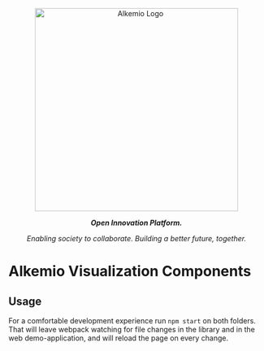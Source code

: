 
<p align="center">
  <a href="http://alkemio.foundation/" target="blank"><img src="https://alkemio.foundation/uploads/logos/alkemio-logo.svg" width="400" alt="Alkemio Logo" /></a>
</p>
<p align="center"><i><b>Open Innovation Platform.</b></i></p>
<p align="center"><i>Enabling society to collaborate. Building a better future, together.</i></p>

<p></p>

# Alkemio Visualization Components

## Usage
For a comfortable development experience run `npm start` on both folders.
That will leave webpack watching for file changes in the library and in the web demo-application, and will reload the page on every change.






